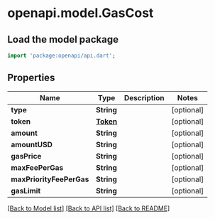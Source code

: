 # openapi.model.GasCost

## Load the model package
```dart
import 'package:openapi/api.dart';
```

## Properties
Name | Type | Description | Notes
------------ | ------------- | ------------- | -------------
**type** | **String** |  | [optional] 
**token** | [**Token**](Token.md) |  | [optional] 
**amount** | **String** |  | [optional] 
**amountUSD** | **String** |  | [optional] 
**gasPrice** | **String** |  | [optional] 
**maxFeePerGas** | **String** |  | [optional] 
**maxPriorityFeePerGas** | **String** |  | [optional] 
**gasLimit** | **String** |  | [optional] 

[[Back to Model list]](../README.md#documentation-for-models) [[Back to API list]](../README.md#documentation-for-api-endpoints) [[Back to README]](../README.md)


